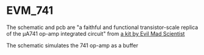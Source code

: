 # EVM_741

The schematic and pcb are "a faithful and functional transistor-scale replica of the μA741 op-amp integrated circuit" from [a kit by Evil Mad Scientist](https://shop.evilmadscientist.com/productsmenu/923)

The schematic simulates the 741 op-amp as a buffer
